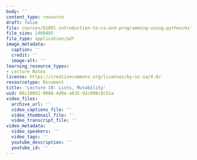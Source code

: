 ```yaml
---
body: ''
content_type: resource
draft: false
file: courses/6100l-introduction-to-cs-and-programming-using-python/mit6_100l_f22_lec10.pdf
file_size: 1460485
file_type: application/pdf
image_metadata:
  caption: ''
  credit: ''
  image-alt: ''
learning_resource_types:
- Lecture Notes
license: https://creativecommons.org/licenses/by-nc-sa/4.0/
resourcetype: Document
title: 'Lecture 10: Lists, Mutability'
uid: 06c108d1-9088-4d8e-a635-92c098c8c51a
video_files:
  archive_url: ''
  video_captions_file: ''
  video_thumbnail_file: ''
  video_transcript_file: ''
video_metadata:
  video_speakers: ''
  video_tags: ''
  youtube_description: ''
  youtube_id: ''
---
```

